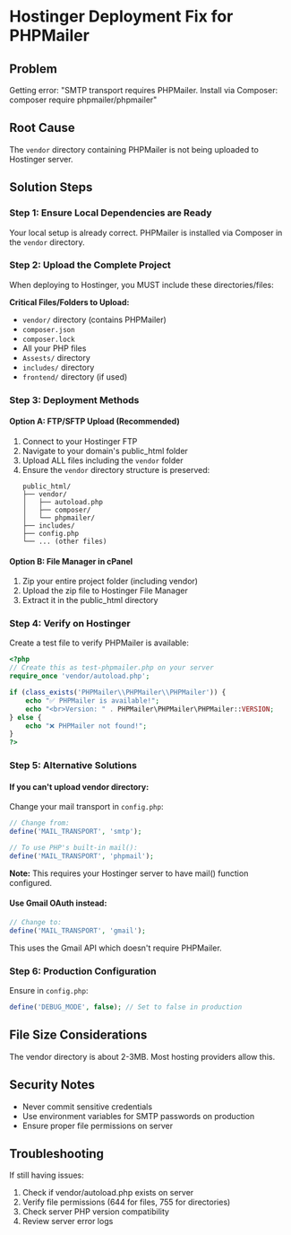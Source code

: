 # Hostinger Deployment Fix for PHPMailer

## Problem
Getting error: "SMTP transport requires PHPMailer. Install via Composer: composer require phpmailer/phpmailer"

## Root Cause
The `vendor` directory containing PHPMailer is not being uploaded to Hostinger server.

## Solution Steps

### Step 1: Ensure Local Dependencies are Ready
Your local setup is already correct. PHPMailer is installed via Composer in the `vendor` directory.

### Step 2: Upload the Complete Project
When deploying to Hostinger, you MUST include these directories/files:

**Critical Files/Folders to Upload:**
- `vendor/` directory (contains PHPMailer)
- `composer.json`
- `composer.lock`
- All your PHP files
- `Assests/` directory
- `includes/` directory
- `frontend/` directory (if used)

### Step 3: Deployment Methods

#### Option A: FTP/SFTP Upload (Recommended)
1. Connect to your Hostinger FTP
2. Navigate to your domain's public_html folder
3. Upload ALL files including the `vendor` folder
4. Ensure the `vendor` directory structure is preserved:
   ```
   public_html/
   ├── vendor/
   │   ├── autoload.php
   │   ├── composer/
   │   └── phpmailer/
   ├── includes/
   ├── config.php
   └── ... (other files)
   ```

#### Option B: File Manager in cPanel
1. Zip your entire project folder (including vendor)
2. Upload the zip file to Hostinger File Manager
3. Extract it in the public_html directory

### Step 4: Verify on Hostinger
Create a test file to verify PHPMailer is available:

```php
<?php
// Create this as test-phpmailer.php on your server
require_once 'vendor/autoload.php';

if (class_exists('PHPMailer\\PHPMailer\\PHPMailer')) {
    echo "✅ PHPMailer is available!";
    echo "<br>Version: " . PHPMailer\PHPMailer\PHPMailer::VERSION;
} else {
    echo "❌ PHPMailer not found!";
}
?>
```

### Step 5: Alternative Solutions

#### If you can't upload vendor directory:
Change your mail transport in `config.php`:

```php
// Change from:
define('MAIL_TRANSPORT', 'smtp');

// To use PHP's built-in mail():
define('MAIL_TRANSPORT', 'phpmail');
```

**Note:** This requires your Hostinger server to have mail() function configured.

#### Use Gmail OAuth instead:
```php
// Change to:
define('MAIL_TRANSPORT', 'gmail');
```

This uses the Gmail API which doesn't require PHPMailer.

### Step 6: Production Configuration
Ensure in `config.php`:
```php
define('DEBUG_MODE', false); // Set to false in production
```

## File Size Considerations
The vendor directory is about 2-3MB. Most hosting providers allow this.

## Security Notes
- Never commit sensitive credentials
- Use environment variables for SMTP passwords on production
- Ensure proper file permissions on server

## Troubleshooting
If still having issues:
1. Check if vendor/autoload.php exists on server
2. Verify file permissions (644 for files, 755 for directories)
3. Check server PHP version compatibility
4. Review server error logs
